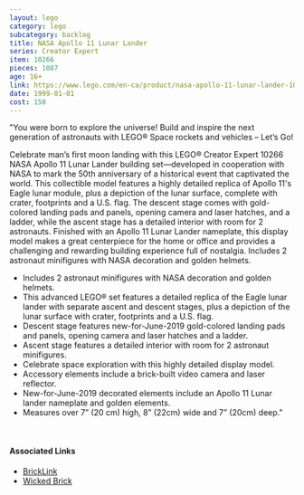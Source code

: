 ```yaml
---
layout: lego
category: lego
subcategory: backlog
title: NASA Apollo 11 Lunar Lander
series: Creator Expert
item: 10266
pieces: 1087
age: 16+
link: https://www.lego.com/en-ca/product/nasa-apollo-11-lunar-lander-10266
date: 1999-01-01
cost: 150
---
```


"You were born to explore the universe! Build and inspire the next generation of astronauts with LEGO® Space rockets and vehicles – Let’s Go!

Celebrate man’s first moon landing with this LEGO® Creator Expert 10266 NASA Apollo 11 Lunar Lander building set—developed in cooperation with NASA to mark the 50th anniversary of a historical event that captivated the world. This collectible model features a highly detailed replica of Apollo 11's Eagle lunar module, plus a depiction of the lunar surface, complete with crater, footprints and a U.S. flag. The descent stage comes with gold-colored landing pads and panels, opening camera and laser hatches, and a ladder, while the ascent stage has a detailed interior with room for 2 astronauts. Finished with an Apollo 11 Lunar Lander nameplate, this display model makes a great centerpiece for the home or office and provides a challenging and rewarding building experience full of nostalgia. Includes 2 astronaut minifigures with NASA decoration and golden helmets.

* Includes 2 astronaut minifigures with NASA decoration and golden helmets.
* This advanced LEGO® set features a detailed replica of the Eagle lunar lander with separate ascent and descent stages, plus a depiction of the lunar surface with crater, footprints and a U.S. flag.
* Descent stage features new-for-June-2019 gold-colored landing pads and panels, opening camera and laser hatches and a ladder.
* Ascent stage features a detailed interior with room for 2 astronaut minifigures.
* Celebrate space exploration with this highly detailed display model.
* Accessory elements include a brick-built video camera and laser reflector.
* New-for-June-2019 decorated elements include an Apollo 11 Lunar lander nameplate and golden elements.
* Measures over 7” (20 cm) high, 8” (22cm) wide and 7” (20cm) deep."

<br>

#### Associated Links
* [BrickLink](https://www.bricklink.com/v2/catalog/catalogitem.page?S=10266-1)
* [Wicked Brick](https://www.wickedbrick.com/en-ca/products/display-case-for-set-10266)
